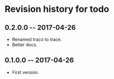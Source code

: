 # Revision history for todo

## 0.2.0.0  -- 2017-04-26

* Renamed traco to trace.
* Better docs.

## 0.1.0.0  -- 2017-04-26

* First version.

